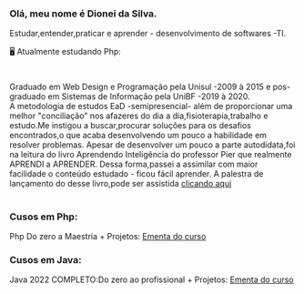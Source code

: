 ### Olá, meu nome é Dionei da Silva.
 Estudar,entender,praticar e aprender - desenvolvimento de softwares -TI.
  
 
  🖥️ Atualmente estudando Php:


  
 # 

Graduado em Web Design e Programação pela Unisul -2009 à 2015 e pos-graduado em Sistemas de Informação pela UniBF -2019 à 2020.</br>
 A metodologia de estudos EaD -semipresencial- além de proporcionar uma melhor "conciliação" nos afazeres do dia a dia,fisioterapia,trabalho e estudo.Me instigou a buscar,procurar soluções para os desafios encontrados,o que acaba desenvolvendo um pouco a habilidade em resolver problemas. Apesar de desenvolver um pouco a parte autodidata,foi na leitura do livro Aprendendo Inteligência do professor Pier que realmente APRENDI a APRENDER.
Dessa forma,passei a assimilar com maior facilidade o conteúdo estudado - ficou fácil aprender.
 A palestra de lançamento do desse livro,pode ser assistida [clicando aqui](https://www.youtube.com/watch?v=RlSCoYwnxr4)

#

### Cusos em Php:

 Php Do zero a Maestria + Projetos: [Ementa do curso](https://github.com/DioneiSilva/PHP_do_Zero_a_Maestria)

 ### Cusos em Java:

 Java 2022 COMPLETO:Do zero ao profissional + Projetos: [Ementa do curso](https://github.com/DioneiSilva/Java2022_completo/blob/main/README.md)




 

            
          
           
          
          
          

